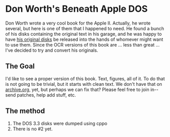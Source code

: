 # Don Worth's Beneath Apple DOS

Don Worth wrote a very cool book for the Apple II.  Actually, he wrote several,
but here is one of them that I happened to need.  He found a bunch of his disks
containing the original text in his garage, and he was happy to have [his
original disks][dons-disks] be released into the hands of whomever might want to
use them.  Since the OCR versions of this book are ... less than great ... I've
decided to try and convert his originals.


## The Goal

I'd like to see a proper version of this book.  Text, figures, all of it.  To do
that is not going to be trivial, but it starts with clean text.  We don't have
that on [archive.org][], yet, but perhaps we can fix that?  Please feel free to
join in--send patches, help add stuff, etc.


## The method

1. The DOS 3.3 disks were dumped using cppo
2. There is no #2 yet.

[dons-disks]: http://www.6502lane.net/2015/03/12/don-worths-beneath-apple-dos-original-text-files/
[archive.org]: https://archive.org/
